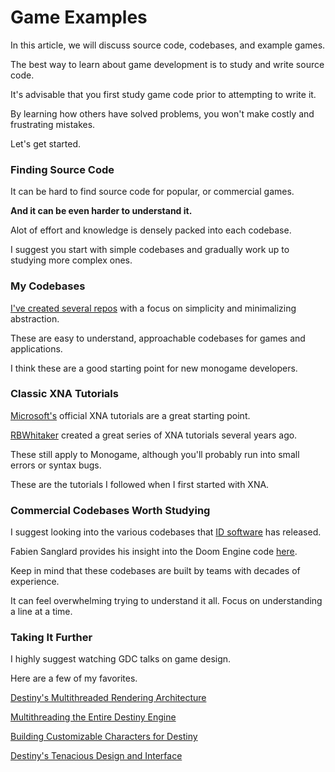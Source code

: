 


# Game Examples


In this article, we will discuss source code, codebases, and example games.

The best way to learn about game development is to study and write source code.

It's advisable that you first study game code prior to attempting to write it.

By learning how others have solved problems, you won't make costly and frustrating mistakes.

Let's get started.


### Finding Source Code

It can be hard to find source code for popular, or commercial games.

**And it can be even harder to understand it.**

Alot of effort and knowledge is densely packed into each codebase.

I suggest you start with simple codebases and gradually work up to studying more complex ones.


### My Codebases

[I've created several repos](https://github.com/MrGrak)
with a focus on simplicity and minimalizing abstraction.

These are easy to understand, approachable codebases for games and applications.

I think these are a good starting point for new monogame developers.


### Classic XNA Tutorials

[Microsoft's](https://msdn.microsoft.com/en-us/library/bb203893.aspx)
official XNA tutorials are a great starting point.


[RBWhitaker](http://rbwhitaker.wikidot.com/xna-tutorials)
created a great series of XNA tutorials several years ago.


These still apply to Monogame, although you'll probably run into small errors or syntax bugs.

These are the tutorials I followed when I first started with XNA.


### Commercial Codebases Worth Studying


I suggest looking into the various codebases that 
[ID software](https://github.com/id-Software) has released.


Fabien Sanglard provides his insight into the Doom Engine code 
[here](http://fabiensanglard.net/doomIphone/doomClassicRenderer.php).


Keep in mind that these codebases are built by teams with decades of experience.

It can feel overwhelming trying to understand it all. Focus on understanding a line at a time.


### Taking It Further


I highly suggest watching GDC talks on game design.

Here are a few of my favorites.


[Destiny's Multithreaded Rendering Architecture](https://www.youtube.com/watch?v=0nTDFLMLX9k)

[Multithreading the Entire Destiny Engine](https://www.youtube.com/watch?v=v2Q_zHG3vqg)

[Building Customizable Characters for Destiny](https://www.youtube.com/watch?v=WS-2-Q7RWLk)

[Destiny's Tenacious Design and Interface](https://www.youtube.com/watch?v=zp4NZ8i80QI)



